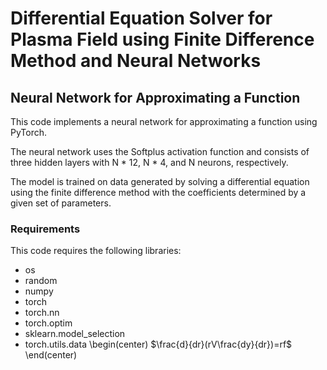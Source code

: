 # Differential Equation Solver for Plasma Field using Finite Difference Method and Neural Networks
## Neural Network for Approximating a Function
This code implements a neural network for approximating a function using PyTorch.

The neural network uses the Softplus activation function and consists of three hidden layers with N * 12, N * 4, and N neurons, respectively.

The model is trained on data generated by solving a differential equation using the finite difference method with the coefficients determined by a given set of parameters.

### Requirements
This code requires the following libraries:

- os
- random
- numpy
- torch
- torch.nn
- torch.optim
- sklearn.model_selection
- torch.utils.data
\begin(center)
$\frac{d}{dr}(rV\frac{dy}{dr})=rf$
\end(center)
